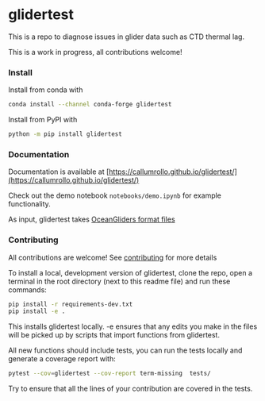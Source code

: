 # glidertest

This is a repo to diagnose issues in glider data such as CTD thermal lag.

This is a work in progress, all contributions welcome!

### Install

Install from conda with
```sh
conda install --channel conda-forge glidertest
```

Install from PyPI with

```sh
python -m pip install glidertest
```

### Documentation

Documentation is available at [https://callumrollo.github.io/glidertest/](https://callumrollo.github.io/glidertest/)

Check out the demo notebook `notebooks/demo.ipynb` for example functionality.

As input, glidertest takes [OceanGliders format files](https://github.com/OceanGlidersCommunity/OG-format-user-manual)

### Contributing

All contributions are welcome! See [contributing](CONTRIBUTING.md) for more details

To install a local, development version of glidertest, clone the repo, open a terminal in the root directory (next to this readme file) and run these commands:

```sh
pip install -r requirements-dev.txt
pip install -e . 
```
This installs glidertest locally. -e ensures that any edits you make in the files will be picked up by scripts that import functions from glidertest.

All new functions should include tests, you can run the tests locally and generate a coverage report with:

```sh
pytest --cov=glidertest --cov-report term-missing  tests/
```

Try to ensure that all the lines of your contribution are covered in the tests.
